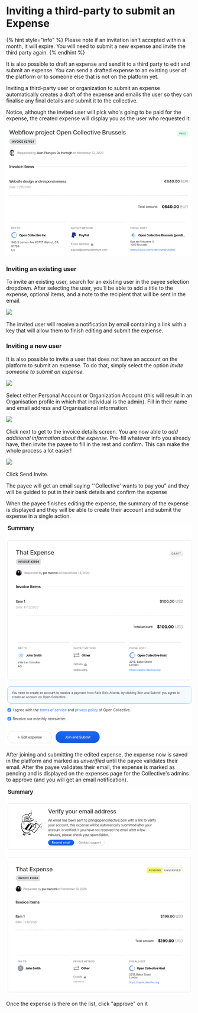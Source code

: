 # Inviting a third-party to submit an Expense

{% hint style="info" %}
Please note if an invitation isn't accepted within a month, it will expire. You will need to submit a new expense and invite the third party again.&#x20;
{% endhint %}

It is also possible to draft an expense and send it to a third party to edit and submit an expense. You can send a drafted expense to an existing user of the platform or to someone else that is not on the platform yet.

Inviting a third-party user or organization to submit an expense automatically creates a draft of the expense and emails the user so they can finalise any final details and submit it to the collective.

Notice, although the invited user will pick who's going to be paid for the expense, the created expense will display you as the user who requested it:

![Jean-François requested an expense to Pia who submitted it in the name of Open Collective Inc, one of her organizations.](<../../.gitbook/assets/image (41).png>)

### Inviting an existing user

To invite an existing user, search for an existing user in the payee selection dropdown. After selecting the user, you'll be able to add a title to the expense, optional items, and a note to the recipient that will be sent in the email.

![](../../.gitbook/assets/deepin-screen-recorder\_select-area\_20201116162535.gif)

The invited user will receive a notification by email containing a link with a key that will allow them to finish editing and submit the expense.

### Inviting a new user

It is also possible to invite a user that does not have an account on the platform to submit an expense. To do that, simply select the option _Invite someone to submit an expense._



![](../../.gitbook/assets/Expenses\_SubmittingExpenses\_Invitingnewuser\_2022-05-28.png)

Select either Personal Account or Organization Account (this will result in an Organisation profile in which that individual is the admin). Fill in their name and email address and Organisational information.&#x20;

![](../../.gitbook/assets/Expenses\_Submittingexpenses\_Personalorganisation\_2022-05-28.gif)

Click next to get to the invoice details screen. You are now able to _add additional information about the expense._ Pre-fill whatever info you already have, then invite the payee to fill in the rest and confirm. This can make the whole process a lot easier!

![](../../.gitbook/assets/Expenses\_Submittingexpenses\_invoicedetails\_2022-05-28.png)

Click Send Invite.&#x20;

The payee will get an email saying "'Collective' wants to pay you" and they will be guided to put in their bank details and confirm the expense

When the payee finishes editing the expense, the summary of the expense is displayed and they will be able to create their account and submit the expense in a single action.&#x20;

![](<../../.gitbook/assets/image (42).png>)

After joining and submitting the edited expense, the expense now is saved in the platform and marked as _unverified_ until the payee validates their email. After the payee validates their email, the expense is marked as pending and is displayed on the expenses page for the Collective's admins to approve (and you will get an email notification).&#x20;

![](<../../.gitbook/assets/image (40).png>)

Once the expense is there on the list, click "approve" on it
